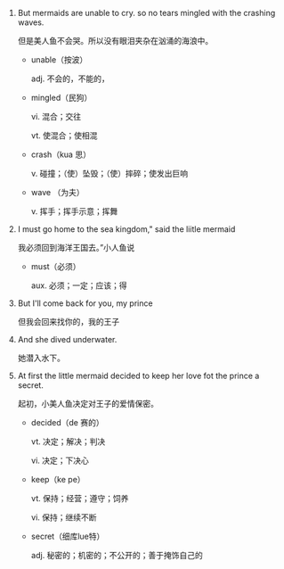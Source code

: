 1. But mermaids are unable to cry. so no tears mingled with the crashing waves.

    但是美人鱼不会哭。所以没有眼泪夹杂在汹涌的海浪中。

    - unable（按波）

        adj. 不会的，不能的，

    - mingled（民狗）

        vi. 混合；交往

        vt. 使混合；使相混

    - crash（kua 思）

        v. 碰撞；（使）坠毁；（使）摔碎；使发出巨响

    - wave （为夫）

        v. 挥手；挥手示意；挥舞

2. I must go home to the sea kingdom," said the liitle mermaid

    我必须回到海洋王国去。”小人鱼说

    - must（必须）

        aux. 必须；一定；应该；得

    
3. But I'll come back for you, my prince

    但我会回来找你的，我的王子

4. And she dived underwater.

    她潜入水下。

5. At first the little mermaid decided to keep her love fot the prince a secret.

    起初，小美人鱼决定对王子的爱情保密。

    - decided（de 赛的）

        vt. 决定；解决；判决

        vi. 决定；下决心

    - keep（ke pe）

        vt. 保持；经营；遵守；饲养

        vi. 保持；继续不断

    - secret（细库lue特）

        adj. 秘密的；机密的；不公开的；善于掩饰自己的






